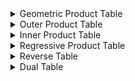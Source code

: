 <details>

  <summary>Geometric Product Table</summary>
  
# Geometric Product

||e0|e1|e2|e3|e01|e02|e03|e12|e31|e23|e021|e013|e032|e123|e0123|
:---:|:---:|:---:|:---:|:---:|:---:|:---:|:---:|:---:|:---:|:---:|:---:|:---:|:---:|:---:|:---:
|e0 | 0 |e01 |e02 |e03 | 0 | 0 | 0 |e012 | -e013 |e023 | 0 | 0 | 0 |e0123 | 0 |
|e1 | -e01 |1 |e12 |e13 | -e0 | -e012 | -e013 |e2 | -e3 |e123 |e02 | -e03 |e0123 |e23 | -e023 |
|e2 | -e02 | -e12 |1 |e23 |e012 | -e0 | -e023 | -e1 |e123 |e3 | -e01 |e0123 |e03 | -e13 |e013 |
|e3 | -e03 | -e13 | -e23 |1 |e013 |e023 | -e0 |e123 |e1 | -e2 |e0123 |e01 | -e02 |e12 | -e012 |
|e01 | 0 |e0 |e012 |e013 | 0 | 0 | 0 |e02 | -e03 |e0123 | 0 | 0 | 0 |e023 | 0 |
|e02 | 0 | -e012 |e0 |e023 | 0 | 0 | 0 | -e01 |e0123 |e03 | 0 | 0 | 0 | -e013 | 0 |
|e03 | 0 | -e013 | -e023 |e0 | 0 | 0 | 0 |e0123 |e01 | -e02 | 0 | 0 | 0 |e012 | 0 |
|e12 |e012 | -e2 |e1 |e123 | -e02 |e01 |e0123 | -1 |e23 |e13 |e0 | -e023 | -e013 | -e3 | -e03 |
|e31 | -e013 |e3 |e123 | -e1 |e03 |e0123 | -e01 | -e23 | -1 |e12 |e023 |e0 | -e012 | -e2 | -e02 |
|e23 |e023 |e123 | -e3 |e2 |e0123 | -e03 |e02 | -e13 | -e12 | -1 |e013 |e012 |e0 | -e1 | -e01 |
|e021 | 0 |e02 | -e01 | -e0123 | 0 | 0 | 0 |e0 | -e023 | -e013 | 0 | 0 | 0 |e03 | 0 |
|e013 | 0 | -e03 | -e0123 |e01 | 0 | 0 | 0 |e023 |e0 | -e012 | 0 | 0 | 0 |e02 | 0 |
|e032 | 0 | -e0123 |e03 | -e02 | 0 | 0 | 0 |e013 |e012 |e0 | 0 | 0 | 0 |e01 | 0 |
|e123 | -e0123 |e23 | -e13 |e12 | -e023 |e013 | -e012 | -e3 | -e2 | -e1 | -e03 | -e02 | -e01 | -1 |e0 |
|e0123 | 0 |e023 | -e013 |e012 | 0 | 0 | 0 | -e03 | -e02 | -e01 | 0 | 0 | 0 | -e0 | 0 |

</details>

<details>

  <summary>Outer Product Table</summary>

#  Outer Product

||e0|e1|e2|e3|e01|e02|e03|e12|e31|e23|e021|e013|e032|e123|e0123|
:---:|:---:|:---:|:---:|:---:|:---:|:---:|:---:|:---:|:---:|:---:|:---:|:---:|:---:|:---:|:---:
|e0 | 0 |e01 |e02 |e03 | 0 | 0 | 0 |e012 | -e013 |e023 | 0 | 0 | 0 |e0123 | 0 |
|e1 | -e01 | 0 |e12 |e13 | 0 | -e012 | -e013 | 0 | 0 |e123 | 0 | 0 |e0123 | 0 | 0 |
|e2 | -e02 | -e12 | 0 |e23 |e012 | 0 | -e023 | 0 |e123 | 0 | 0 |e0123 | 0 | 0 | 0 |
|e3 | -e03 | -e13 | -e23 | 0 |e013 |e023 | 0 |e123 | 0 | 0 |e0123 | 0 | 0 | 0 | 0 |
|e01 | 0 | 0 |e012 |e013 | 0 | 0 | 0 | 0 | 0 |e0123 | 0 | 0 | 0 | 0 | 0 |
|e02 | 0 | -e012 | 0 |e023 | 0 | 0 | 0 | 0 |e0123 | 0 | 0 | 0 | 0 | 0 | 0 |
|e03 | 0 | -e013 | -e023 | 0 | 0 | 0 | 0 |e0123 | 0 | 0 | 0 | 0 | 0 | 0 | 0 |
|e12 |e012 | 0 | 0 |e123 | 0 | 0 |e0123 | 0 | 0 | 0 | 0 | 0 | 0 | 0 | 0 |
|e31 | -e013 | 0 |e123 | 0 | 0 |e0123 | 0 | 0 | 0 | 0 | 0 | 0 | 0 | 0 | 0 |
|e23 |e023 |e123 | 0 | 0 |e0123 | 0 | 0 | 0 | 0 | 0 | 0 | 0 | 0 | 0 | 0 |
|e021 | 0 | 0 | 0 | -e0123 | 0 | 0 | 0 | 0 | 0 | 0 | 0 | 0 | 0 | 0 | 0 |
|e013 | 0 | 0 | -e0123 | 0 | 0 | 0 | 0 | 0 | 0 | 0 | 0 | 0 | 0 | 0 | 0 |
|e032 | 0 | -e0123 | 0 | 0 | 0 | 0 | 0 | 0 | 0 | 0 | 0 | 0 | 0 | 0 | 0 |
|e123 | -e0123 | 0 | 0 | 0 | 0 | 0 | 0 | 0 | 0 | 0 | 0 | 0 | 0 | 0 | 0 |
|e0123 | 0 | 0 | 0 | 0 | 0 | 0 | 0 | 0 | 0 | 0 | 0 | 0 | 0 | 0 | 0 |

</details>

<details>

  <summary>Inner Product Table</summary>
  
# Inner Product

||e0|e1|e2|e3|e01|e02|e03|e12|e31|e23|e021|e013|e032|e123|e0123|
:---:|:---:|:---:|:---:|:---:|:---:|:---:|:---:|:---:|:---:|:---:|:---:|:---:|:---:|:---:|:---:
|e0 | 0 | 0 | 0 | 0 | 0 | 0 | 0 | 0 | 0 | 0 | 0 | 0 | 0 | 0 | 0 |
|e1 | 0 |1 | 0 | 0 | -e0 | 0 | 0 |e2 | -e3 | 0 |e02 | -e03 | 0 |e23 | -e023 |
|e2 | 0 | 0 |1 | 0 | 0 | -e0 | 0 | -e1 | 0 |e3 | -e01 | 0 |e03 | -e13 |e013 |
|e3 | 0 | 0 | 0 |1 | 0 | 0 | -e0 | 0 |e1 | -e2 | 0 |e01 | -e02 |e12 | -e012 |
|e01 | 0 |e0 | 0 | 0 | 0 | 0 | 0 | 0 | 0 | 0 | 0 | 0 | 0 | 0 | 0 |
|e02 | 0 | 0 |e0 | 0 | 0 | 0 | 0 | 0 | 0 | 0 | 0 | 0 | 0 | 0 | 0 |
|e03 | 0 | 0 | 0 |e0 | 0 | 0 | 0 | 0 | 0 | 0 | 0 | 0 | 0 | 0 | 0 |
|e12 | 0 | -e2 |e1 | 0 | 0 | 0 | 0 | -1 | 0 | 0 |e0 | 0 | 0 | -e3 | -e03 |
|e31 | 0 |e3 | 0 | -e1 | 0 | 0 | 0 | 0 | -1 | 0 | 0 |e0 | 0 | -e2 | -e02 |
|e23 | 0 | 0 | -e3 |e2 | 0 | 0 | 0 | 0 | 0 | -1 | 0 | 0 |e0 | -e1 | -e01 |
|e021 | 0 |e02 | -e01 | 0 | 0 | 0 | 0 |e0 | 0 | 0 | 0 | 0 | 0 | 0 | 0 |
|e013 | 0 | -e03 | 0 |e01 | 0 | 0 | 0 | 0 |e0 | 0 | 0 | 0 | 0 | 0 | 0 |
|e032 | 0 | 0 |e03 | -e02 | 0 | 0 | 0 | 0 | 0 |e0 | 0 | 0 | 0 | 0 | 0 |
|e123 | 0 |e23 | -e13 |e12 | 0 | 0 | 0 | -e3 | -e2 | -e1 | 0 | 0 | 0 | -1 |e0 |
|e0123 | 0 |e023 | -e013 |e012 | 0 | 0 | 0 | -e03 | -e02 | -e01 | 0 | 0 | 0 | -e0 | 0 |

</details>

<details>

  <summary> Regressive Product Table</summary>
  
# Regressive Product 


||e0|e1|e2|e3|e01|e02|e03|e12|e31|e23|e021|e013|e032|e123|e0123|
:---:|:---:|:---:|:---:|:---:|:---:|:---:|:---:|:---:|:---:|:---:|:---:|:---:|:---:|:---:|:---:
|e0 | 0 | 0 | 0 | 0 | 0 | 0 | 0 | 0 | 0 | 0 | 0 | 0 | 0 | -1 | -e0 |
|e1 | 0 | 0 | 0 | 0 | 0 | 0 | 0 | 0 | 0 | 0 | 0 | 0 | -1 | 0 | -e1 |
|e2 | 0 | 0 | 0 | 0 | 0 | 0 | 0 | 0 | 0 | 0 | 0 | -1 | 0 | 0 | -e2 |
|e3 | 0 | 0 | 0 | 0 | 0 | 0 | 0 | 0 | 0 | 0 | -1 | 0 | 0 | 0 | -e3 |
|e01 | 0 | 0 | 0 | 0 | 0 | 0 | 0 | 0 | 0 |1 | 0 | 0 |e0 | -e1 |e01 |
|e02 | 0 | 0 | 0 | 0 | 0 | 0 | 0 | 0 |1 | 0 | 0 |e0 | 0 | -e2 |e02 |
|e03 | 0 | 0 | 0 | 0 | 0 | 0 | 0 |1 | 0 | 0 |e0 | 0 | 0 | -e3 |e03 |
|e12 | 0 | 0 | 0 | 0 | 0 | 0 |1 | 0 | 0 | 0 | 0 |e1 | -e2 | 0 |e12 |
|e31 | 0 | 0 | 0 | 0 | 0 |1 | 0 | 0 | 0 | 0 | -e1 | 0 |e3 | 0 | -e13 |
|e23 | 0 | 0 | 0 | 0 |1 | 0 | 0 | 0 | 0 | 0 |e2 | -e3 | 0 | 0 |e23 |
|e021 | 0 | 0 | 0 |1 | 0 | 0 |e0 | 0 | -e1 |e2 | 0 |e01 | -e02 |e12 |e012 |
|e013 | 0 | 0 |1 | 0 | 0 |e0 | 0 |e1 | 0 | -e3 | -e01 | 0 |e03 | -e13 | -e013 |
|e032 | 0 |1 | 0 | 0 |e0 | 0 | 0 | -e2 |e3 | 0 |e02 | -e03 | 0 |e23 |e023 |
|e123 |1 | 0 | 0 | 0 | -e1 | -e2 | -e3 | 0 | 0 | 0 | -e12 |e13 | -e23 | 0 | -e123 |
|e0123 | -e0 | -e1 | -e2 | -e3 |e01 |e02 |e03 |e12 | -e13 |e23 |e012 | -e013 |e023 | -e123 | 0 |

</details>

<details>

  <summary>Reverse Table</summary>
  
# Reverse Table

||e0|e1|e2|e3|e01|e02|e03|e12|e31|e23|e021|e013|e032|e123|e0123|
:---:|:---:|:---:|:---:|:---:|:---:|:---:|:---:|:---:|:---:|:---:|:---:|:---:|:---:|:---:|:---:|
|Reverse|-1.0*e0 | -1.0*e1 | -1.0*e2 | -1.0*e3 | -1.0*e01 | -1.0*e02 | -1.0*e03 | -1.0*e12 | 1.0*e13 | -1.0*e23 | -1.0*e012 | 1.0*e013 | -1.0*e023 | 1.0*e123 | 1.0*e0123

</details>

<details>

  <summary>Dual Table</summary>
  
# Dual Table

||e0|e1|e2|e3|e01|e02|e03|e12|e31|e23|e021|e013|e032|e123|e0123|
:---:|:---:|:---:|:---:|:---:|:---:|:---:|:---:|:---:|:---:|:---:|:---:|:---:|:---:|:---:|:---:|
|Dual|1.0*e123 | -1.0*e023 | 1.0*e013 | -1.0*e012 | 1.0*e23 | -1.0*e13 | 1.0*e12 | 1.0*e03 | 1.0*e02 | 1.0*e01 | -1.0*e3 | -1.0*e2 | -1.0*e1 | -1.0*e0 | 1.0|

</details>

